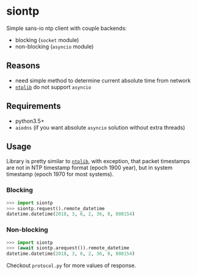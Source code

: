 # siontp
Simple sans-io ntp client with couple backends:
* blocking (`socket` module)
* non-blocking (`asyncio` module)

## Reasons
* need simple method to determine current absolute time from network
* [`ntplib`](https://pypi.org/project/ntplib/) do not support `asyncio`

## Requirements
* python3.5+
* `aiodns` (if you want absolute `asyncio` solution without extra threads)

## Usage
Library is pretty similar to [`ntplib`](https://pypi.org/project/ntplib/), with exception, that packet timestamps are
not in NTP timestamp format (epoch 1900 year), but in system timestamp (epoch 1970 for most systems).

### Blocking
``` python
>>> import siontp
>>> siontp.request().remote_datetime
datetime.datetime(2018, 3, 6, 2, 36, 8, 808154)
```

### Non-blocking
``` python
>>> import siontp
>>> (await siontp.arequest()).remote_datetime
datetime.datetime(2018, 3, 6, 2, 36, 8, 808154)
```

Checkout `protocol.py` for more values of response.
